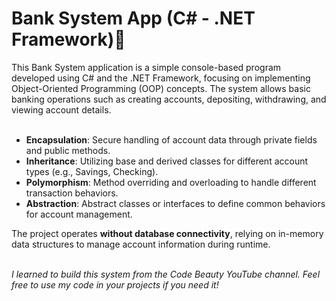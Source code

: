<h1>Bank System App (C# - .NET Framework)🚀</h1>
This Bank System application is a simple console-based program developed using C# and the .NET Framework, focusing on implementing Object-Oriented Programming (OOP) concepts. The system allows basic banking operations such as creating accounts, depositing, withdrawing, and viewing account details.<br><br>

<ul>
<li><strong>Encapsulation</strong>: Secure handling of account data through private fields and public methods.</li>
<li><strong>Inheritance</strong>: Utilizing base and derived classes for different account types (e.g., Savings, Checking).</li>
<li><strong>Polymorphism</strong>: Method overriding and overloading to handle different transaction behaviors.</li>
<li><strong>Abstraction</strong>: Abstract classes or interfaces to define common behaviors for account management.</li>
</ul>
The project operates <strong>without database connectivity</strong>, relying on in-memory data structures to manage account information during runtime.<br><br>


<i>I learned to build this system from the Code Beauty YouTube channel. Feel free to use my code in your projects if you need it!</i>
